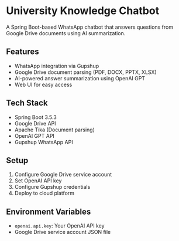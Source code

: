 # University Knowledge Chatbot

A Spring Boot-based WhatsApp chatbot that answers questions from Google Drive documents using AI summarization.

## Features
- WhatsApp integration via Gupshup
- Google Drive document parsing (PDF, DOCX, PPTX, XLSX)
- AI-powered answer summarization using OpenAI GPT
- Web UI for easy access

## Tech Stack
- Spring Boot 3.5.3
- Google Drive API
- Apache Tika (Document parsing)
- OpenAI GPT API
- Gupshup WhatsApp API

## Setup
1. Configure Google Drive service account
2. Set OpenAI API key
3. Configure Gupshup credentials
4. Deploy to cloud platform

## Environment Variables
- `openai.api.key`: Your OpenAI API key
- Google Drive service account JSON file 